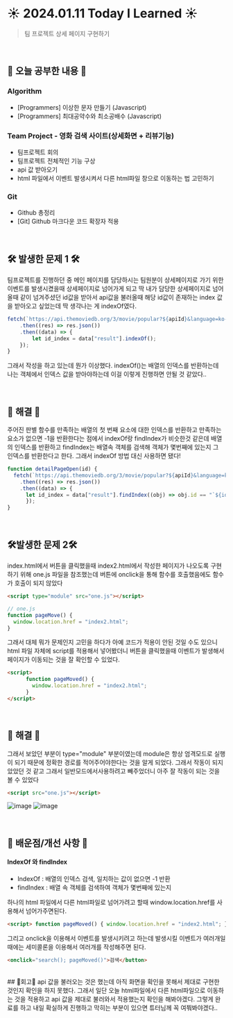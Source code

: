 # ☀️ 2024.01.11 Today I Learned ☀️
>팀 프로젝트 상세 페이지 구현하기

<br/>
 
## 📖 오늘 공부한 내용 📖
### Algorithm
- [Programmers] 이상한 문자 만들기 (Javascript)
- [Programmers] 최대공약수와 최소공배수 (Javascript)

### Team Project - 영화 검색 사이트(상세화면 + 리뷰기능)
- 팀프로젝트 회의
- 팀프로젝트 전체적인 기능 구상
- api 값 받아오기
- html 파일에서 이벤트 발생시켜서 다른 html파일 창으로 이동하는 법 고민하기

### Git
- Github 총정리
- [Git] Github 마크다운 코드 확장자 적용

 <br/>

## 🛠️ 발생한 문제 1 🛠️
팀프로젝트를 진행하던 중 메인 페이지를 담당하시는 팀원분이 상세페이지로 가기 위한 이벤트를 발생시켰을때 상세페이지로 넘어가게 되고 딱 내가 담당한 상세페이지로 넘어올때 같이 넘겨주셨던 id값을 받아서 api값을 불러올때 해당 id값이 존재하는 index 값을 받아오고 싶었는데 딱 생각나는 게 indexOf였다.
```js
fetch(`https://api.themoviedb.org/3/movie/popular?${apiId}&language=ko-KR`)
    .then((res) => res.json())
    .then((data) => {
        let id_index = data["result"].indexOf();
    });
}
``` 

그래서 작성을 하고 있는데 뭔가 이상했다. indexOf()는 배열의 인덱스를 반환하는데 나는 객체에서 인덱스 값을 받아야하는데 이걸 이렇게 진행하면 안될 것 같았다..

 <br/> 

## 🔔 해결 🔔
주어진 판별 함수를 만족하는 배열의 첫 번째 요소에 대한 인덱스를 반환하고 만족하는 요소가 없으면 -1을 반환한다는 점에서 indexOf랑 findIndex가 비슷한것 같은데 배열의 인덱스를 반환하고 findIndex는 배열속 객체를 검색해 객체가 몇번째에 있는지 그 인덱스를 반환한다고 한다. 그래서 indexOf 방법 대신 사용하면 됐다!
```js
function detailPageOpen(id) {
  fetch(`https://api.themoviedb.org/3/movie/popular?${apiId}&language=ko-KR`)
    .then((res) => res.json())
    .then((data) => {
      let id_index = data["result"].findIndex((obj) => obj.id == "`${id}`"); //findindex, 받은 id값과 동일한 값이 있는 index값 받기
      });
}
```
 <br/>
 
## 🛠️발생한 문제 2🛠️
index.html에서 버튼을 클릭했을때 index2.html에서 작성한 페이지가 나오도록 구현하기 위해 one.js 파일을 참조했는데 버튼에 onclick을 통해 함수를 호출했음에도 함수가 호출이 되지 않았다
```html
<script type="module" src="one.js"></script>
``` 
```js
// one.js
function pageMove() {
  window.location.href = "index2.html";
}
``` 

그래서 대체 뭐가 문제인지 고민을 하다가 아예 코드가 적용이 안된 것일 수도 있으니 html 파일 자체에 script를 적용해서 넣어봤더니 버튼을 클릭했을때 이벤트가 발생해서 페이지가 이동되는 것을 잘 확인할 수 있었다. 
```html
<script>
      function pageMoved() {
        window.location.href = "index2.html";
      }
</script>
``` 
 <br/>
 



## 🔔 해결 🔔
그래서 보았던 부분이 type="module" 부분이였는데 module은 항상 엄격모드로 실행이 되기 때문에 정확한 경로를 적어주어야한다는 것을 알게 되었다. 그래서 작동이 되지 았았던 것 같고 그래서 일반모드에서사용하려고 빼주었더니 아주 잘 작동이 되는 것을 볼 수 있었다
```html
<script src="one.js"></script>
```
![image](https://github.com/limhyerin/TIL/assets/70150896/67f28835-bf47-4531-ae50-458b9d44225f)
![image](https://github.com/limhyerin/TIL/assets/70150896/88113576-2993-492e-93cd-7c480a6b5c48)


<br/>
  
## 📁 배운점/개선 사항 📁
#### IndexOf 와 findIndex
- IndexOf : 배열의 인덱스 검색, 일치하는 값이 없으면 -1 반환
- findIndex : 배열 속 객체를 검색하여 객체가 몇번째에 있는지

하나의 html 파일에서 다른 html파일로 넘어가려고 할때 window.location.href를 사용해서 넘어가주면된다.
```html
<script> function pageMoved() { window.location.href = "index2.html"; } </script>​
``` 

그리고 onclick을 이용해서 이벤트를 발생시키려고 하는데 발생시킬 이벤트가 여러개일때에는 세미콜론을 이용해서 여러개를 작성해주면 된다.
```html
<onclick="search(); pageMoved()">검색</button>
```
 <br/>
 ​
## 🧸회고🧸
api 값을 불러오는 것은 했는데 아직 화면을 확인을 못해서 제대로 구현한 것인지 확인을 하지 못했다. 그래서 일단 오늘 html파일에서 다른 html파일으로 이동하는 것을 적용하고 api 값을 제대로 불러와서 적용했는지 확인을 해봐야겠다. 그렇게 완료를 하고 내일 확실하게 진행하고 막히는 부분이 있으면 튜터님께 꼭 여쭤봐야겠다..
